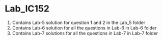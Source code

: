 # Lab_IC152

1. Contains Lab-5 solution for question 1 and 2 in the Lab_5 folder
2. Contains Lab-6 solution for all the questions in Lab-6 in Lab-6 folder
3. Contains Lab-7 solutions for all the questions in Lab-7 in Lab-7 folder
